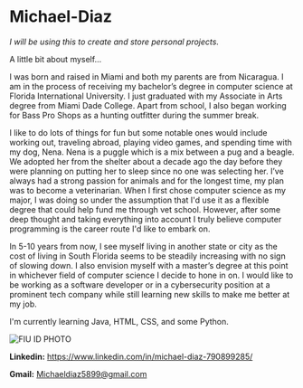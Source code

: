# Michael-Diaz
<i>I will be using this to create and store personal projects.</i>

A little bit about myself...

<p>I was born and raised in Miami and both my parents are from Nicaragua. I am in the process of receiving my bachelor’s degree in computer science at Florida International University. I just graduated with my Associate in Arts degree from Miami Dade College. Apart from school, I also began working for Bass Pro Shops as a hunting outfitter during the summer break.</p>
<p>I like to do lots of things for fun but some notable ones would include working out, traveling abroad, playing video games, and spending time with my dog, Nena. Nena is a puggle which is a mix between a pug and a beagle. We adopted her from the shelter about a decade ago the day before they were planning on putting her to sleep since no one was selecting her. I’ve always had a strong passion for animals and for the longest time, my plan was to become a veterinarian. When I first chose computer science as my major, I was doing so under the assumption that I'd use it as a flexible degree that could help fund me through vet school. However, after some deep thought and taking everything into account I truly believe computer programming is the career route I'd like to embark on.</p>
<p>In 5-10 years from now, I see myself living in another state or city as the cost of living in South Florida seems to be steadily increasing with no sign of slowing down. I also envision myself with
a master’s degree at this point in whichever field of computer science I decide to hone in on. I would like to be working as a software developer or in a cybersecurity position at a prominent tech company while still learning new skills to make me better at my job.</p>

I'm currently learning Java, HTML, CSS, and some Python.

<imgsrc>![FIU ID PHOTO](https://github.com/MichaelDiaz47/Michael-Diaz/assets/147767233/d48c8a23-707e-41c8-8488-b21168990787)

<b>Linkedin:</b> <ahref>https://www.linkedin.com/in/michael-diaz-790899285/

<b>Gmail:</b> <ahref>Michaeldiaz5899@gmail.com
